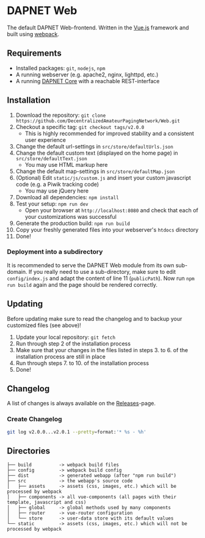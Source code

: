 # DAPNET Web
The default DAPNET Web-frontend.
Written in the [Vue.js](https://github.com/vuejs/vue) framework and built using [webpack](https://github.com/webpack/webpack).

## Requirements
* Installed packages: `git`, `nodejs`, `npm`
* A running webserver (e.g. apache2, nginx, lighttpd, etc.)
* A running [DAPNET Core](https://github.com/DecentralizedAmateurPagingNetwork/Core) with a reachable REST-interface

## Installation
1. Download the repository: `git clone https://github.com/DecentralizedAmateurPagingNetwork/Web.git`
2. Checkout a specific tag: `git checkout tags/v2.0.0`
	* This is highly recommended for improved stability and a consistent user experience
3. Change the default url-settings in `src/store/defaultUrls.json`
4. Change the default custom text (displayed on the home page) in `src/store/defaultText.json`
	* You may use HTML markup here
5. Change the default map-settings in `src/store/defaultMap.json`
6. (Optional) Edit `static/js/custom.js` and insert your custom javascript code (e.g. a Piwik tracking code)
	* You may use jQuery here
7. Download all dependencies: `npm install`
8. Test your setup: `npm run dev`
	* Open your browser at `http://localhost:8080` and check that each of your customizations was successful
9. Generate the production build: `npm run build`
10. Copy your freshly generated files into your webserver's `htdocs` directory
11. Done!

### Deployment into a subdirectory
It is recommended to serve the DAPNET Web module from its own sub-domain.
If you really need to use a sub-directory, make sure to edit `config/index.js` and adapt the content of line 11 (`publicPath`).
Now run `npm run build` again and the page should be rendered correctly.

## Updating
Before updating make sure to read the changelog and to backup your customized files (see above)!

1. Update your local repository: `git fetch`
2. Run through step 2 of the installation process
3. Make sure that your changes in the files listed in steps 3. to 6. of the installation process are still in place
4. Run through steps 7. to 10. of the installation process
5. Done!

## Changelog
A list of changes is always available on the [Releases](https://github.com/DecentralizedAmateurPagingNetwork/Web/releases)-page.

### Create Changelog
```bash
git log v2.0.0...v2.0.1 --pretty=format:'* %s - %h'
```

## Directories
```
├── build          -> webpack build files
├── config         -> webpack build config
├── dist           -> generated webapp (after "npm run build")
├── src            -> the webapp's source code
│   ├── assets     -> assets (css, images, etc.) which will be processed by webpack
│   ├── components -> all vue-components (all pages with their template, javascript and css)
│   ├── global     -> global methods used by many components
│   ├── router     -> vue-router configuration
│   └── store      -> user-data store with its default values
└── static         -> assets (css, images, etc.) which will not be processed by webpack
```
